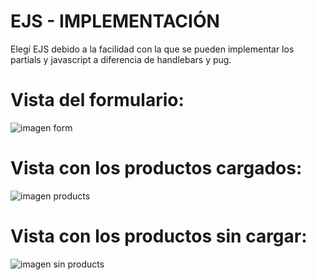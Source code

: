# EJS - IMPLEMENTACIÓN

Elegí EJS debido a la facilidad con la que se pueden implementar los partials y javascript a diferencia de handlebars y pug.


 # Vista del formulario:   

![imagen form](https://user-images.githubusercontent.com/96453171/190305888-fd9c8b74-a428-4b65-99d4-d607f839c29c.jpg)
  
 # Vista con los productos cargados:    
  
 ![imagen products](https://user-images.githubusercontent.com/96453171/190305964-688aa031-fbef-46f2-bfe3-0fd695f993cf.jpg)
  
 # Vista con los productos sin cargar:   
 
![imagen sin products](https://user-images.githubusercontent.com/96453171/190306185-a9b0e1ac-1736-4c8d-94a7-eaa546b6c99f.jpg)
